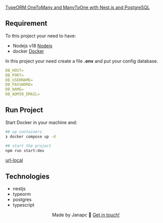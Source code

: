 [TypeORM OneToMany and ManyToOne with Nest.js and PostgreSQL](https://thriveread.com/typeorm-onetomany-and-manytoone-with-nestjs-postgres/)

## Requirement

To this project your need to have:

- Nodejs v18 [Nodejs](https://nodejs.org/en/)
- docker [Docker](https://www.docker.com/)

In this project your need create a file **.env** and put your config database.

```yml
DB_HOST=
DB_PORT=
DB_USERNAME=
DB_PASSWORD=
DB_NAME=
DB_ADMIN_EMAIL=
```

## Run Project

Start Docker in your machine and:

```sh
## up containers
❯ docker compose up -d

## start the project
npm run start:dev
```

[url-local](http://localhost:3000)

## Technologies

- nestjs
- typeorm
- postgres
- typescript

<div align="center">

Made by Janapc 🤘 [Get in touch!](https://www.linkedin.com/in/janaina-pedrina/)

</div>
